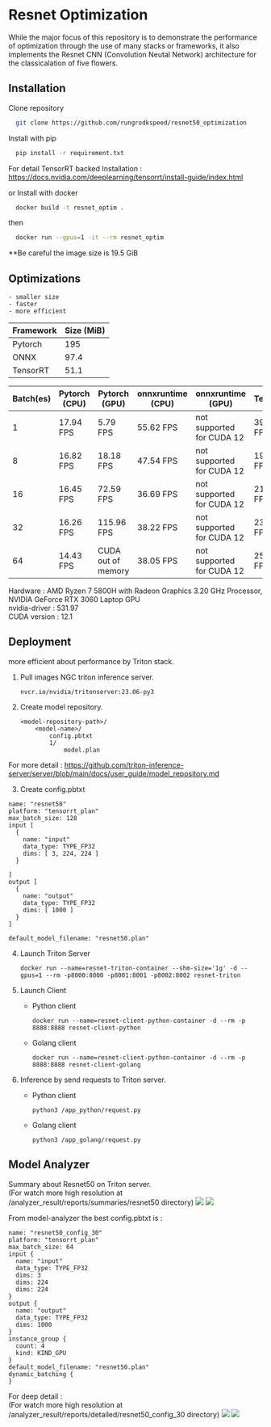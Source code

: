
# Resnet Optimization

While the major focus of this repository is to demonstrate the performance of optimization through the use of many stacks or frameworks, it also implements the Resnet CNN (Convolution Neutal Network) architecture for the classicalation of five flowers.
## Installation

Clone repository

```bash
  git clone https://github.com/rungrodkspeed/resnet50_optimization
```

Install with pip

```bash
  pip install -r requirement.txt
```
For detail TensorRT backed Installation : https://docs.nvidia.com/deeplearning/tensorrt/install-guide/index.html

or Install with docker

```bash
  docker build -t resnet_optim .
```
then
```bash
  docker run --gpus=1 -it --rm resnet_optim
```

**Be careful the image size is 19.5 GiB

## Optimizations

    - smaller size
    - faster
    - more efficient

|Framework | Size (MiB)  |
| ------------- | ------------- |
| Pytorch |  195  |
| ONNX |  97.4  |
| TensorRT |  51.1 |

|Batch(es) | Pytorch (CPU)  | Pytorch (GPU) | onnxruntime (CPU)  | onnxruntime (GPU) | TensorRT |
| ------------- | ------------- | ------------- | ------------- | ------------- | ------------- |
| 1 |   17.94 FPS  | 5.79 FPS  | 55.62 FPS  | not supported for CUDA 12  | 395.39 FPS  |
| 8 |   16.82 FPS  | 18.18 FPS  | 47.54 FPS  | not supported for CUDA 12    | 1958.92 FPS |
| 16 |   16.45 FPS  | 72.59 FPS  | 36.69 FPS  | not supported for CUDA 12  | 2154.45 FPS  |
| 32 | 16.26 FPS | 115.96 FPS | 38.22 FPS | not supported for CUDA 12 | 2335.60 FPS |
| 64 |   14.43 FPS  | CUDA out of memory  | 38.05 FPS  | not supported for CUDA 12  | 2523.06 FPS  |

Hardware :
AMD Ryzen 7 5800H with Radeon Graphics 3.20 GHz Processor,
NVIDIA GeForce RTX 3060 Laptop GPU\
nvidia-driver : 531.97\
CUDA version : 12.1

## Deployment

more efficient about performance by Triton stack.

1. Pull images NGC triton inference server.
    ```
    nvcr.io/nvidia/tritonserver:23.06-py3
    ```


2. Create model repository.

    ```
    <model-repository-path>/
        <model-name>/
            config.pbtxt
            1/
                model.plan
    ```

For more detail : https://github.com/triton-inference-server/server/blob/main/docs/user_guide/model_repository.md

3. Create config.pbtxt
```
name: "resnet50"
platform: "tensorrt_plan"
max_batch_size: 128
input [
  {
    name: "input"
    data_type: TYPE_FP32
    dims: [ 3, 224, 224 ]
  }

]
output [
  {
    name: "output"
    data_type: TYPE_FP32
    dims: [ 1000 ]
  }
]

default_model_filename: "resnet50.plan"
```

4. Launch Triton Server
    ```
    docker run --name=resnet-triton-container --shm-size='1g' -d --gpus=1 --rm -p8000:8000 -p8001:8001 -p8002:8002 resnet-triton
    ```

5. Launch Client
    - Python client
        ```
        docker run --name=resnet-client-python-container -d --rm -p 8888:8888 resnet-client-python
        ```
    - Golang client
        ```
        docker run --name=resnet-client-python-container -d --rm -p 8888:8888 resnet-client-golang
        ```

6. Inference by send requests to Triton server. 
    - Python client
        ```
        python3 /app_python/request.py
        ```
    - Golang client
        ```
        python3 /app_golang/request.py
        ```
## Model Analyzer

Summary about Resnet50 on Triton server. \
(For watch more high resolution at /analyzer_result/reports/summaries/resnet50 directory)
<image src="/analyzer_result/reports/summaries/resnet50/pdf_to_img/result_summary-images-1.jpg"/>
<image src="/analyzer_result/reports/summaries/resnet50/pdf_to_img/result_summary-images-2.jpg"/>

From model-analyzer the best config.pbtxt is :

```
name: "resnet50_config_30"
platform: "tensorrt_plan"
max_batch_size: 64
input {
  name: "input"
  data_type: TYPE_FP32
  dims: 3
  dims: 224
  dims: 224
}
output {
  name: "output"
  data_type: TYPE_FP32
  dims: 1000
}
instance_group {
  count: 4
  kind: KIND_GPU
}
default_model_filename: "resnet50.plan"
dynamic_batching {
}
```

For deep detail : \
(For watch more high resolution at /analyzer_result/reports/detailed/resnet50_config_30 directory)
<image src="analyzer_result/reports/detailed/resnet50_config_30/pdf_to_img/detailed_report-images-1.jpg"/>
<image src="analyzer_result/reports/detailed/resnet50_config_30/pdf_to_img/detailed_report-images-2.jpg"/>
